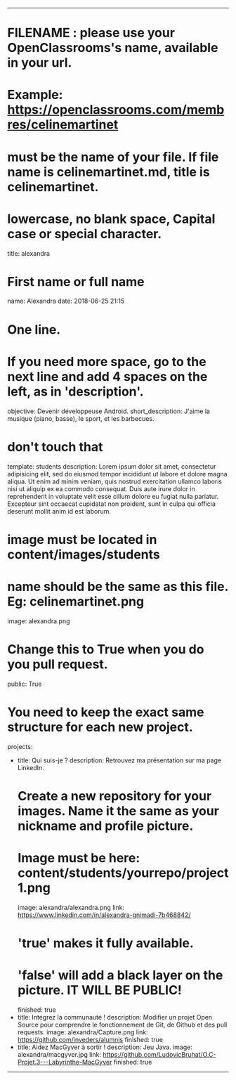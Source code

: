 ---

# FILENAME : please use your OpenClassrooms's name, available in your url.
# Example: https://openclassrooms.com/membres/celinemartinet
# must be the name of your file. If file name is celinemartinet.md, title is celinemartinet.
# lowercase, no blank space, Capital case or special character.
title: alexandra

# First name or full name
name: Alexandra
date: 2018-06-25 21:15

# One line.
# If you need more space, go to the next line and add 4 spaces on the left, as in 'description'.
objective: Devenir développeuse Android.
short_description: J'aime la musique (piano, basse), le sport, et les barbecues.

# don't touch that
template: students
description:
    Lorem ipsum dolor sit amet, consectetur adipisicing elit, sed do eiusmod
    tempor incididunt ut labore et dolore magna aliqua. Ut enim ad minim veniam,
    quis nostrud exercitation ullamco laboris nisi ut aliquip ex ea commodo
    consequat. Duis aute irure dolor in reprehenderit in voluptate velit esse
    cillum dolore eu fugiat nulla pariatur. Excepteur sint occaecat cupidatat non
    proident, sunt in culpa qui officia deserunt mollit anim id est laborum.

# image must be located in content/images/students
# name should be the same as this file. Eg: celinemartinet.png
image: alexandra.png

# Change this to True when you do you pull request.
public: True

# You need to keep the exact same structure for each new project.
projects:
  - title: Qui suis-je ?
    description: Retrouvez ma présentation sur ma page LinkedIn.
    # Create a new repository for your images. Name it the same as your nickname and profile picture.
    # Image must be here: content/students/yourrepo/project1.png
    image: alexandra/alexandra.png
    link: https://www.linkedin.com/in/alexandra-gnimadi-7b468842/
    # 'true' makes it fully available.
    # 'false' will add a black layer on the picture. IT WILL BE PUBLIC!
    finished: true
  - title: Intégrez la communauté !
    description: Modifier un projet Open Source pour comprendre le fonctionnement de Git, de Github et des pull requests. 
    image: alexandra/Capture.png
    link: https://github.com/inveders/alumnis
    finished: true
  - title: Aidez MacGyver à sortir !
    description: Jeu Java.
    image: alexandra/macgyver.jpg
    link: https://github.com/LudovicBruhat/O.C-Projet.3---Labyrinthe-MacGyver
    finished: true
---